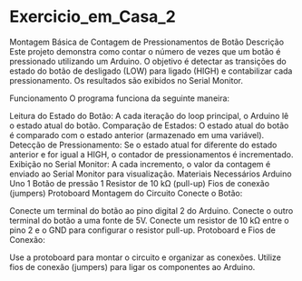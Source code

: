# Exercicio_em_Casa_2
Montagem Básica de Contagem de Pressionamentos de Botão
Descrição
Este projeto demonstra como contar o número de vezes que um botão é pressionado utilizando um Arduino. O objetivo é detectar as transições do estado do botão de desligado (LOW) para ligado (HIGH) e contabilizar cada pressionamento. Os resultados são exibidos no Serial Monitor.

Funcionamento
O programa funciona da seguinte maneira:

Leitura do Estado do Botão: A cada iteração do loop principal, o Arduino lê o estado atual do botão.
Comparação de Estados: O estado atual do botão é comparado com o estado anterior (armazenado em uma variável).
Detecção de Pressionamento: Se o estado atual for diferente do estado anterior e for igual a HIGH, o contador de pressionamentos é incrementado.
Exibição no Serial Monitor: A cada incremento, o valor da contagem é enviado ao Serial Monitor para visualização.
Materiais Necessários
Arduino Uno
1 Botão de pressão
1 Resistor de 10 kΩ (pull-up)
Fios de conexão (jumpers)
Protoboard
Montagem do Circuito
Conecte o Botão:

Conecte um terminal do botão ao pino digital 2 do Arduino.
Conecte o outro terminal do botão a uma fonte de 5V.
Conecte um resistor de 10 kΩ entre o pino 2 e o GND para configurar o resistor pull-up.
Protoboard e Fios de Conexão:

Use a protoboard para montar o circuito e organizar as conexões.
Utilize fios de conexão (jumpers) para ligar os componentes ao Arduino.
